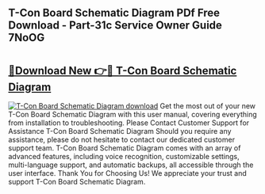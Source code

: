 ## T-Con Board Schematic Diagram PDf Free Download - Part-31c Service Owner Guide 7NoOG

# <h2><a href="http://dfkajk.blite.top/?on=T-Con+Board+Schematic+Diagram">🔗Download New 👉🔴 T-Con Board Schematic Diagram</a></h2>

[![T-Con Board Schematic Diagram download](https://i.imgur.com/lujVjoI.png)](http://dfkajk.blite.top/?on=T-Con+Board+Schematic+Diagram)
Get the most out of your new T-Con Board Schematic Diagram with this user manual, covering everything from installation to troubleshooting. Please Contact Customer Support for Assistance T-Con Board Schematic Diagram Should you require any assistance, please do not hesitate to contact our dedicated customer support team. T-Con Board Schematic Diagram comes with an array of advanced features, including voice recognition, customizable settings, multi-language support, and automatic backups, all accessible through the user interface. Thank You for Choosing Us! We appreciate your trust and support T-Con Board Schematic Diagram.
